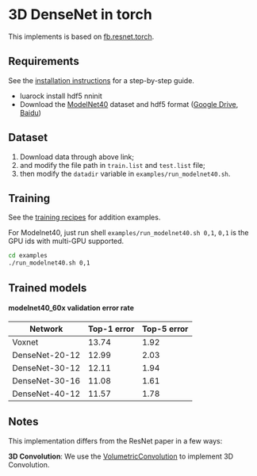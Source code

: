 3D DenseNet in torch 
============================

This implements is based on [fb.resnet.torch](https://github.com/facebook/fb.resnet.torch/).

## Requirements
See the [installation instructions](https://github.com/facebook/fb.resnet.torch/blob/master/INSTALL.md) for a step-by-step guide.
- luarock install hdf5 nninit
- Download the [ModelNet40](http://3dshapenets.cs.princeton.edu/) dataset and hdf5 format ([Google Drive](https://drive.google.com/file/d/0B1S5mVkJgRwqRUZjakNuMi1yck0/view?usp=sharing), [Baidu](https://pan.baidu.com/s/1hsN81qG))

## Dataset
 1. Download data through above link;
 2. and modify the file path in `train.list` and `test.list` file;
 3. then modify the `datadir` variable in `examples/run_modelnet40.sh`.

## Training
See the [training recipes](https://github.com/facebook/fb.resnet.torch/blob/master/TRAINING.md) for addition examples.

For Modelnet40, just run shell `examples/run_modelnet40.sh 0,1`, `0,1` is the GPU ids with multi-GPU supported. 
```bash
cd examples
./run_modelnet40.sh 0,1
```



## Trained models


#### modelnet40_60x validation error rate

| Network        | Top-1 error | Top-5 error |
| -------------- | ----------- | ----------- |
| Voxnet         | 13.74       | 1.92        |
| DenseNet-20-12 | 12.99       | 2.03        |
| DenseNet-30-12 | 12.11       | 1.94        |
| DenseNet-30-16 | 11.08       | 1.61        |
| DenseNet-40-12 | 11.57       | 1.78        |
## Notes

This implementation differs from the ResNet paper in a few ways:

**3D Convolution**: We use the [VolumetricConvolution](https://github.com/torch/nn/blob/master/doc/convolution.md) to implement 3D Convolution.


